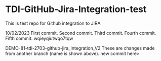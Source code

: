 # TDI-GitHub-Jira-Integration-test
This is test repo for Github integration to JIRA

10/02/2023
First commit.
Second commit. 
Third commit.
Fourth commit.
Fifth commit.
wqieyqiutwqo7tqw

DEMO-81-tdi-2703-github-jira_integration_V2
These are changes made from another branch (name is shown above).
new commit here>